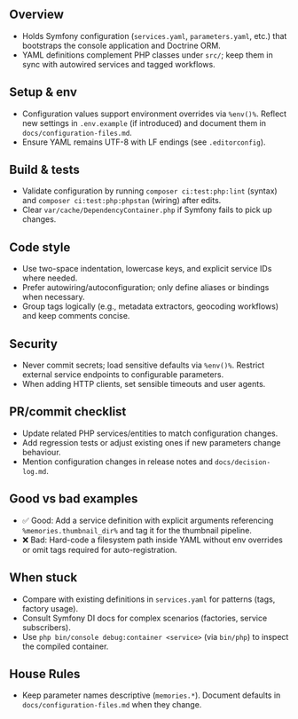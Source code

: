<!-- Managed by agent: keep sections & order; edit content, not structure. Last updated: 2025-10-13 -->
## Overview
- Holds Symfony configuration (`services.yaml`, `parameters.yaml`, etc.) that bootstraps the console application and Doctrine ORM.
- YAML definitions complement PHP classes under `src/`; keep them in sync with autowired services and tagged workflows.

## Setup & env
- Configuration values support environment overrides via `%env()%`. Reflect new settings in `.env.example` (if introduced) and document them in `docs/configuration-files.md`.
- Ensure YAML remains UTF-8 with LF endings (see `.editorconfig`).

## Build & tests
- Validate configuration by running `composer ci:test:php:lint` (syntax) and `composer ci:test:php:phpstan` (wiring) after edits.
- Clear `var/cache/DependencyContainer.php` if Symfony fails to pick up changes.

## Code style
- Use two-space indentation, lowercase keys, and explicit service IDs where needed.
- Prefer autowiring/autoconfiguration; only define aliases or bindings when necessary.
- Group tags logically (e.g., metadata extractors, geocoding workflows) and keep comments concise.

## Security
- Never commit secrets; load sensitive defaults via `%env()%`. Restrict external service endpoints to configurable parameters.
- When adding HTTP clients, set sensible timeouts and user agents.

## PR/commit checklist
- Update related PHP services/entities to match configuration changes.
- Add regression tests or adjust existing ones if new parameters change behaviour.
- Mention configuration changes in release notes and `docs/decision-log.md`.

## Good vs bad examples
- ✅ Good: Add a service definition with explicit arguments referencing `%memories.thumbnail_dir%` and tag it for the thumbnail pipeline.
- ❌ Bad: Hard-code a filesystem path inside YAML without env overrides or omit tags required for auto-registration.

## When stuck
- Compare with existing definitions in `services.yaml` for patterns (tags, factory usage).
- Consult Symfony DI docs for complex scenarios (factories, service subscribers).
- Use `php bin/console debug:container <service>` (via `bin/php`) to inspect the compiled container.

## House Rules
- Keep parameter names descriptive (`memories.*`). Document defaults in `docs/configuration-files.md` when they change.
